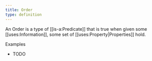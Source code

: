 ```yaml
---
title: Order
type: definition
---
```


An Order is a type of [[is-a:Predicate]] that is true when given some [[uses:Information]], some set of [[uses:Property|Properties]] hold.

Examples
 - TODO